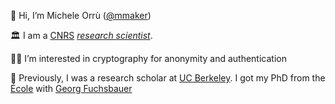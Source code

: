  👋 Hi, I’m Michele Orrù ([@mmaker](https://twitter.com/mmaker))

 🏛️ I am a [CNRS](https://www.cnrs.fr/en/cnrs) [_research scientist_](https://en.wikipedia.org/wiki/Academic_ranks_in_France#Research-only_positions).

 🥷🏻 I’m interested in cryptography for anonymity and authentication

🎨 Previously, I was a research scholar at [UC Berkeley](https://eecs.berkeley.edu/). I got my PhD from the [École](https://ens.fr) with [Georg Fuchsbauer](https://www.di.ens.fr/~fuchsbau/)
